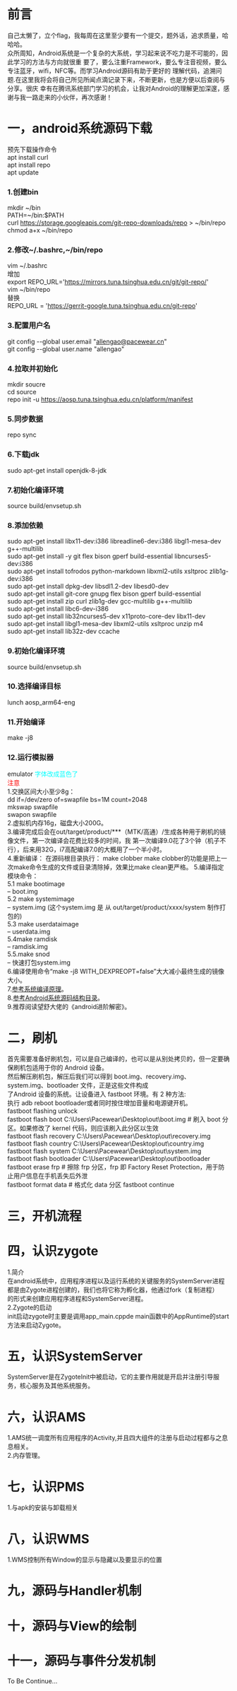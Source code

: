 ﻿# 前言
  自己太懒了，立个flag，我每周在这里至少要有一个提交，题外话，追求质量，哈哈哈。  
  众所周知，Android系统是一个复杂的大系统，学习起来说不吃力是不可能的，因此学习的方法与方向就很重
要了，要么注重Framework，要么专注音视频，要么专注蓝牙，wifi，NFC等。而学习Android源码有助于更好的
理解代码，追溯问题.在这里我将会将自己所见所闻点滴记录下来，不断更新，也是方便以后查阅与分享。很庆
幸有在腾讯系统部门学习的机会，让我对Android的理解更加深邃，感谢与我一路走来的小伙伴，再次感谢！
# 一，android系统源码下载  
预先下载操作命令  
apt install curl  
apt install repo  
apt update  
### 1.创建bin  
mkdir ~/bin  
PATH=~/bin:$PATH  
curl https://storage.googleapis.com/git-repo-downloads/repo > ~/bin/repo  
chmod a+x ~/bin/repo  
### 2.修改~/.bashrc,~/bin/repo  
vim ~/.bashrc  
增加  
export REPO_URL='https://mirrors.tuna.tsinghua.edu.cn/git/git-repo/'  
vim ~/bin/repo  
替换    
REPO_URL = 'https://gerrit-google.tuna.tsinghua.edu.cn/git-repo'  
### 3.配置用户名  
git config --global user.email "allengao@pacewear.cn"  
git config --global user.name "allengao"  
### 4.拉取并初始化  
mkdir soucre  
cd source    
repo init -u https://aosp.tuna.tsinghua.edu.cn/platform/manifest  
### 5.同步数据  
repo sync
### 6.下载jdk  
sudo apt-get install openjdk-8-jdk
### 7.初始化编译环境  
source build/envsetup.sh
### 8.添加依赖  
sudo apt-get install libx11-dev:i386 libreadline6-dev:i386 libgl1-mesa-dev g++-multilib  
sudo apt-get install -y git flex bison gperf build-essential libncurses5-dev:i386   
sudo apt-get install tofrodos python-markdown libxml2-utils xsltproc zlib1g-dev:i386   
sudo apt-get install dpkg-dev libsdl1.2-dev libesd0-dev  
sudo apt-get install git-core gnupg flex bison gperf build-essential  
sudo apt-get install zip curl zlib1g-dev gcc-multilib g++-multilib  
sudo apt-get install libc6-dev-i386  
sudo apt-get install lib32ncurses5-dev x11proto-core-dev libx11-dev   
sudo apt-get install libgl1-mesa-dev libxml2-utils xsltproc unzip m4  
sudo apt-get install lib32z-dev ccache  
### 9.初始化编译环境  
source build/envsetup.sh
### 10.选择编译目标  
lunch aosp_arm64-eng
### 11.开始编译  
make -j8
### 12.运行模拟器  
emulator
<font color=#00ffff>  字体改成蓝色了 </font>  
<font color=#ff0000>注意</font>  
1.交换区间大小至少8g：  
 dd if=/dev/zero of=swapfile bs=1M count=2048  
 mkswap swapfile  
 swapon swapfile  
2.虚拟机内存16g，磁盘大小200G。  
3.编译完成后会在out/target/product/***（MTK/高通）/生成各种用于刷机的镜像文件，第一次编译会花费比较多的时间，我
第一次编译9.0花了3个钟（机子不行），后来用32G，i7高配编译7.0的大概用了一个半小时。  
4.重新编译：
在源码根目录执行：
make clobber
make clobber的功能是把上一次make命令生成的文件或目录清除掉，效果比make clean更严格。
5.编译指定模块命令：  
5.1 make bootimage  
– boot.img  
5.2 make systemimage  
– system.img (这个system.img 是 从 out/target/product/xxxx/system 制作打包的)  
5.3 make userdataimage  
– userdata.img  
5.4make ramdisk  
– ramdisk.img  
5.5.make snod  
– 快速打包system.img  
6.编译使用命令“make -j8 WITH_DEXPREOPT=false”大大减小最终生成的镜像大小。  
7.[参考系统编译原理](https://github.com/awaitU/AndroidOSStudyRecord/blob/master/doc/CompilationPrinciple.md)。  
8.[参考Android系统源码结构目录](https://github.com/awaitU/AndroidOSStudyRecord/blob/master/doc/AndroidOSDieectory.md)。    
9.推荐阅读望舒大佬的《android进阶解密》。  


# 二，刷机
 首先需要准备好刷机包，可以是自己编译的，也可以是从别处拷贝的，但一定要确保刷机包适用于你的 Android 设备。  
然后解压刷机包，解压后我们可以得到 boot.img、recovery.img、system.img、bootloader 文件，正是这些文件构成  
了Android 设备的系统。让设备进入 fastboot 环境。有 2 种方法:    
执行 adb reboot bootloader或者同时按住增加音量和电源键开机。  
fastboot  flashing  unlock    
fastboot  flash  boot   C:\Users\Pacewear\Desktop\out\boot.img    # 刷入 boot 分区。如果修改了 kernel 代码，则应该刷入此分区以生效  
fastboot  flash  recovery  C:\Users\Pacewear\Desktop\out\recovery.img   
fastboot  flash  country   C:\Users\Pacewear\Desktop\out\country.img   
fastboot  flash  system   C:\Users\Pacewear\Desktop\out\system.img     
fastboot  flash  bootloader   C:\Users\Pacewear\Desktop\out\bootloader    
fastboot  erase  frp    # 擦除 frp 分区，frp 即 Factory Reset Protection，用于防止用户信息在手机丢失后外泄  
fastboot  format  data    # 格式化 data 分区
fastboot  continue    

# 三，开机流程

# 四，认识zygote
1.简介  
在android系统中，应用程序进程以及运行系统的关键服务的SystemServer进程都是由Zygote进程创建的，我们也将它称为孵化器，他通过fork（复制进程）  
的形式来创建应用程序进程和SystemServer进程。  
2.Zygote的启动  
init启动zygote时主要是调用app_main.cppde main函数中的AppRuntime的start方法来启动Zygote。  

# 五，认识SystemServer
SystemServer是在ZygoteInit中被启动，它的主要作用就是开启并注册引导服务，核心服务及其他系统服务。  

# 六，认识AMS
1.AMS统一调度所有应用程序的Activity,并且四大组件的注册与启动过程都与之息息相关。  
2.内存管理。  

# 七，认识PMS
1.与apk的安装与卸载相关 

# 八，认识WMS
1.WMS控制所有Window的显示与隐藏以及要显示的位置  

# 九，源码与Handler机制
# 十，源码与View的绘制
# 十一，源码与事件分发机制

To Be Continue...